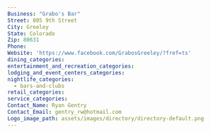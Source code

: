 ```yaml
---
Business: "Grabo's Bar"
Street: 805 9th Street
City: Greeley
State: Colorado
Zip: 80631
Phone:
Website: 'https://www.facebook.com/GrabosGreeley/?fref=ts'
dining_categories:
entertainment_and_recreation_categories:
lodging_and_event_centers_categories:
nightlife_categories:
  - bars-and-clubs
retail_categories:
service_categories:
Contact_Name: Ryan Gentry
Contact_Email: gentry_rw@hotmail.com
Logo_image_path: assets/images/directory/directory-default.png
---
```



